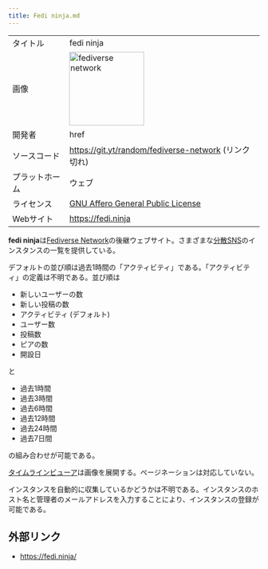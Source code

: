 ```yaml
---
title: Fedi ninja.md
---
```

<div>

  

|                |                                                                                                                                                                                                                                                                                                                                                                                                                       |
|----------------|-----------------------------------------------------------------------------------------------------------------------------------------------------------------------------------------------------------------------------------------------------------------------------------------------------------------------------------------------------------------------------------------------------------------------|
| タイトル       | fedi ninja                                                                                                                                                                                                                                                                                                                                                                                                            |
| 画像           | [<img src="/images/thumb/f/f4/Fediverse_network_logo.png/150px-Fediverse_network_logo.png" srcset="/images/thumb/f/f4/Fediverse_network_logo.png/225px-Fediverse_network_logo.png 1.5x, /images/thumb/f/f4/Fediverse_network_logo.png/300px-Fediverse_network_logo.png 2x" width="150" height="147" alt="fediverse network" />](/%E3%83%95%E3%82%A1%E3%82%A4%E3%83%AB:Fediverse_network_logo.png "fediverse network") |
| 開発者         | href                                                                                                                                                                                                                                                                                                                                                                                                                  |
| ソースコード   | <a href="https://git.yt/random/fediverse-network" rel="nofollow">https://git.yt/random/fediverse-network</a> (リンク切れ)                                                                                                                                                                                                                                                                                             |
| プラットホーム | ウェブ                                                                                                                                                                                                                                                                                                                                                                                                                |
| ライセンス     | [GNU Affero General Public License](/GNU_Affero_General_Public_License "GNU Affero General Public License")                                                                                                                                                                                                                                                                                                           |
| Webサイト      | <a href="https://fedi.ninja" rel="nofollow">https://fedi.ninja</a>                                                                                                                                                                                                                                                                                                                                                    |

  

  
**fedi ninja**は[Fediverse Network](/Fediverse_Network "Fediverse Network")の後継ウェブサイト。さまざまな[分散SNS](/%E5%88%86%E6%95%A3SNS "分散SNS")のインスタンスの一覧を提供している。

デフォルトの並び順は過去1時間の「アクティビティ」である。「アクティビティ」の定義は不明である。並び順は

-   新しいユーザーの数
-   新しい投稿の数
-   アクティビティ (デフォルト)
-   ユーザー数
-   投稿数
-   ピアの数
-   開設日

と

-   過去1時間
-   過去3時間
-   過去6時間
-   過去12時間
-   過去24時間
-   過去7日間

の組み合わせが可能である。

[タイムラインビューア](/%E3%82%BF%E3%82%A4%E3%83%A0%E3%83%A9%E3%82%A4%E3%83%B3%E3%83%93%E3%83%A5%E3%83%BC%E3%82%A2 "タイムラインビューア")は画像を展開する。ページネーションは対応していない。

インスタンスを自動的に収集しているかどうかは不明である。インスタンスのホスト名と管理者のメールアドレスを入力することにより、インスタンスの登録が可能である。

## 外部リンク

-   <a href="https://fedi.ninja/" rel="nofollow">https://fedi.ninja/</a>

</div>
